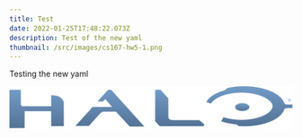 ```yaml
---
title: Test
date: 2022-01-25T17:48:22.073Z
description: Test of the new yaml
thumbnail: /src/images/cs167-hw5-1.png
---
```

Testing the new yaml

![a](/src/images/halo_-series-_logo.svg.png "a")